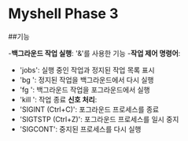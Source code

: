 # Myshell Phase 3
##기능

-**백그라운드 작업 실행**: '&'를 사용한 기능
-**작업 제어 명령어**:
  - 'jobs': 실행 중인 작업과 정지된 작업 목록 표시
  - 'bg <job>': 정지된 작업을 백그라운드에서 다시 실행
  - 'fg <job>': 백그라운드 작업을 포그라운드에서 실행
  - 'kill <job>': 작업 종료
**신호 처리**:
- 'SIGINT (Ctrl+C)': 포그라운드 프로세스를 종료
- 'SIGTSTP (Ctrl+Z)': 포그라운드 프로세스를 일시 중지
- 'SIGCONT': 중지된 프로세스를 다시 실행
